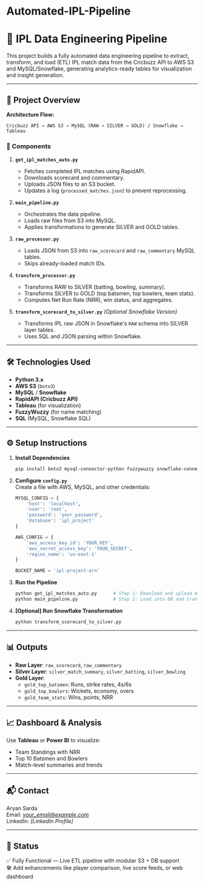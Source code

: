 # Automated-IPL-Pipeline

# 🏏 IPL Data Engineering Pipeline

This project builds a fully automated data engineering pipeline to extract, transform, and load (ETL) IPL match data from the Cricbuzz API to AWS S3 and MySQL/Snowflake, generating analytics-ready tables for visualization and insight generation.

---

## 📌 Project Overview

**Architecture Flow:**

```
Cricbuzz API → AWS S3 → MySQL (RAW → SILVER → GOLD) / Snowflake → Tableau
```

### 🔹 Components

1. **`get_ipl_matches_auto.py`**  
   - Fetches completed IPL matches using RapidAPI.
   - Downloads scorecard and commentary.
   - Uploads JSON files to an S3 bucket.
   - Updates a log (`processed_matches.json`) to prevent reprocessing.

2. **`main_pipeline.py`**  
   - Orchestrates the data pipeline.
   - Loads raw files from S3 into MySQL.
   - Applies transformations to generate SILVER and GOLD tables.

3. **`raw_processor.py`**  
   - Loads JSON from S3 into `raw_scorecard` and `raw_commentary` MySQL tables.
   - Skips already-loaded match IDs.

4. **`transform_processor.py`**  
   - Transforms RAW to SILVER (batting, bowling, summary).
   - Transforms SILVER to GOLD (top batsmen, top bowlers, team stats).
   - Computes Net Run Rate (NRR), win status, and aggregates.

5. **`transform_scorecard_to_silver.py`** *(Optional Snowflake Version)*  
   - Transforms IPL raw JSON in Snowflake's `RAW` schema into SILVER layer tables.
   - Uses SQL and JSON parsing within Snowflake.

---

## 🛠️ Technologies Used

- **Python 3.x**
- **AWS S3** (`boto3`)
- **MySQL** / **Snowflake**
- **RapidAPI (Cricbuzz API)**
- **Tableau** (for visualization)
- **FuzzyWuzzy** (for name matching)
- **SQL** (MySQL, Snowflake SQL)

---

## ⚙️ Setup Instructions

1. **Install Dependencies**
   ```bash
   pip install boto3 mysql-connector-python fuzzywuzzy snowflake-connector-python
   ```

2. **Configure `config.py`**  
   Create a file with AWS, MySQL, and other credentials:
   ```python
   MYSQL_CONFIG = {
       'host': 'localhost',
       'user': 'root',
       'password': 'your_password',
       'database': 'ipl_project'
   }

   AWS_CONFIG = {
       'aws_access_key_id': 'YOUR_KEY',
       'aws_secret_access_key': 'YOUR_SECRET',
       'region_name': 'us-east-1'
   }

   BUCKET_NAME = 'ipl-project-arn'
   ```

3. **Run the Pipeline**
   ```bash
   python get_ipl_matches_auto.py      # Step 1: Download and upload match data
   python main_pipeline.py             # Step 2: Load into DB and transform
   ```

4. **[Optional] Run Snowflake Transformation**
   ```bash
   python transform_scorecard_to_silver.py
   ```

---

## 📊 Outputs

- **Raw Layer**: `raw_scorecard`, `raw_commentary`
- **Silver Layer**: `silver_match_summary`, `silver_batting`, `silver_bowling`
- **Gold Layer**:
  - `gold_top_batsmen`: Runs, strike rates, 4s/6s
  - `gold_top_bowlers`: Wickets, economy, overs
  - `gold_team_stats`: Wins, points, NRR

---

## 📈 Dashboard & Analysis

Use **Tableau** or **Power BI** to visualize:
- Team Standings with NRR
- Top 10 Batsmen and Bowlers
- Match-level summaries and trends

---

## 📬 Contact

Aryan Sarda  
Email: *your_email@example.com*  
LinkedIn: *[LinkedIn Profile]*

---

## 🏁 Status

✅ Fully Functional — Live ETL pipeline with modular S3 + DB support  
🛠️ Add enhancements like player comparison, live score feeds, or web dashboard
